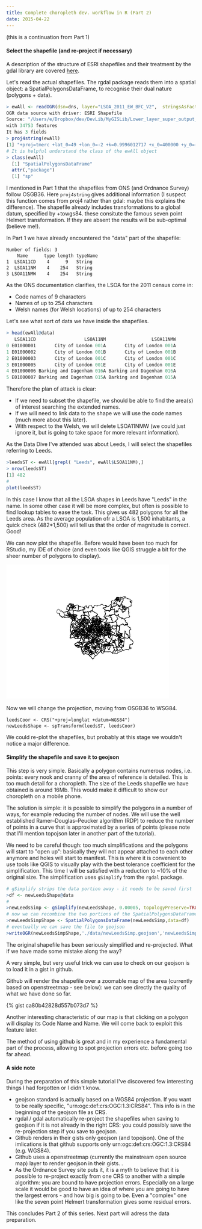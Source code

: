 ```yaml
---
title: Complete choropleth dev. workflow in R (Part 2)
date: 2015-04-22
---
```

(this is a continuation from Part 1)

#### Select the shapefile (and re-project if necessary)

A description of the structure of ESRI shapefiles and their treatment by the gdal library are covered [here](http://www.gdal.org/drv_shapefile.html).

Let's read the actual shapefiles. The rgdal package reads them into a spatial object: a SpatialPolygonsDataFrame, to recognise their dual nature (polygons + data).

```R
> ewAll <- readOGR(dsn=dns, layer="LSOA_2011_EW_BFC_V2",  stringsAsFactors=FALSE)
OGR data source with driver: ESRI Shapefile 
Source: "/Users/e/Dropbox/dev/DevLib/MyGISLib/Lower_layer_super_output_areas_(E+W)_2011_Boundaries_(Full_Clipped)_V2", layer: "LSOA_2011_EW_BFC_V2"
with 34753 features
It has 3 fields
> proj4string(ewAll)
[1] "+proj=tmerc +lat_0=49 +lon_0=-2 +k=0.9996012717 +x_0=400000 +y_0=-100000 +datum=OSGB36 +units=m +no_defs +ellps=airy +towgs84=446.448,-125.157,542.060,0.1502,0.2470,0.8421,-20.4894"
# It is helpful understand the class of the ewAll object
> class(ewAll)
  [1] "SpatialPolygonsDataFrame"
  attr(,"package")
  [1] "sp"
```

I mentioned in Part 1 that the shapefiles from ONS (and Ordnance Survey) follow OSGB36. Here ```proj4string``` gives additional information (I suspect this function comes from proj4 rather than gdal: maybe this explains the difference).  The shapefile already includes transformations to a global datum, specified by +towgs84.  these consitute the famous seven point Helmert transformation. If they are absent the results will be sub-optimal (believe me!).

In Part 1 we have already encountered the "data" part of the shapefile:

```
Number of fields: 3 
    Name      type length typeName
1  LSOA11CD    4      9   String
2  LSOA11NM    4    254   String
3 LSOA11NMW    4    254   String
```

As the ONS documentation clarifies, the LSOA for the 2011 census come in:
- Code names of 9 characters
- Names of up to 254 characters
- Welsh names (for Welsh locations) of up to 254 characters

Let's see what sort of data we have inside the shapefiles.

```R
> head(ewAll@data)
   LSOA11CD                  LSOA11NM                 LSOA11NMW
0 E01000001       City of London 001A       City of London 001A
1 E01000002       City of London 001B       City of London 001B
2 E01000003       City of London 001C       City of London 001C
3 E01000005       City of London 001E       City of London 001E
4 E01000006 Barking and Dagenham 016A Barking and Dagenham 016A
5 E01000007 Barking and Dagenham 015A Barking and Dagenham 015A
```

Therefore the plan of attack is clear: 
- If we need to subset the shapefile, we should be able to find the area(s) of interest searching the extended names.
- If we will need to link data to the shape we will use the code names (much more about this later).
- With respect to the Welsh, we will delete LSOA11NMW (we could just ignore it, but is going to take space for more relevant information).

As the Data Dive I've attended was about Leeds, I will select the shapefiles referring to Leeds.

```R
>leedsST <- ewAll[grepl( "Leeds", ewAll$LSOA11NM),]
> nrow(leedsST)
[1] 482
#
plot(leedsST)
```

In this case I know that all the LSOA shapes in Leeds have "Leeds" in the name. In some other case it will be more complex, but often is possible to find lookup tables to ease the task. 
This gives us 482 polygons for all the Leeds area. As the average population ofr a LSOA is 1,500 inhabitants, a quick check (482*1,500) will tell us that the order of magnitude is correct. Good!

We can now plot the shapefile. Before would have been too much for RStudio, my IDE of choice (and even tools like QGIS struggle a bit for the sheer number of polygons to display).

![plot](/images/LeedsLSOA.png)

Now we will change the projection, moving from OSGB36 to WSG84.

```
leedsCoor <- CRS("+proj=longlat +datum=WGS84")
newLeedsShape <- spTransform(leedsST, leedsCoor)
```

We could re-plot the shapefiles, but probably at this stage we wouldn't notice a major difference.

#### Simplify the shapefile and save it to geojson

This step is very simple.  Basically a polygon contains numerous nodes, i.e. points: every nook and cranny of the area of reference is detailed.  This is too much detail for a choropleth. The size of the Leeds shapefile we have obtained is around 16Mb. This would make it difficult to show our choropleth on a mobile phone.

The solution is simple: it is possible to simplify the polygons in a number of ways, for example reducing the number of nodes. We will use the well established Ramer–Douglas–Peucker algorithm (RDP) to reduce the number of points in a curve that is approximated by a series of points (please note that I'll mention topojson later in another part of the tutorial).

We need to be careful though: too much simplifications and the polygons will start to "open up": basically they will not appear attached to each other anymore and holes will start to manifest. This is where it is convenient to use tools like QGIS to visually play with the best tolerance coefficient for the simplification.
This time I will be satisfied with a reduction to ~10% of the original size. 
The simplification uses ```gSimplify``` from the ```rgdal``` package.

```R
# gSimplify strips the data portion away - it needs to be saved first
>df <- newLeedsShape@data
#
>newLeedsSimp <- gSimplify(newLeedsShape, 0.00005, topologyPreserve=TRUE)
# now we can recombine the two portions of the SpatialPolygonsDataFrame
>newLeedsSimpShape <- SpatialPolygonsDataFrame(newLeedsSimp,data=df)
# eventually we can save the file to geojson
>writeOGR(newLeedsSimpShape,'./data/newLeedsSimp.geojson','newLeedsSimpShape', driver='GeoJSON',check_exists = FALSE)
```

The original shapefile has been seriously simplified and re-projected. What if we have made some mistake along the way?

A very simple, but very useful trick we can use to check on our geojson is to load it in a gist in github.

Github will render the shapefile over a zoomable map of the area (currently based on openstreetmap - see below): we can see directly the quality of what we have done so far.

{% gist ca80b42828d557b073d7 %}

Another interesting characteristic of our map is that clicking on a polygon will display its Code Name and Name. We will come back to exploit this feature later.

The method of using github is great and in my experience a fundamental part of the process, allowing to spot projection errors etc. before going too far ahead.

#### A side note

During the preparation of this simple tutorial I've discovered few interesting things I had forgotten or I didn't know.

- geojson standard is actually based on a WGS84 projection. If you want to be really specific, "urn:ogc:def:crs:OGC:1.3:CRS84".  This info is in the beginning of the geojson file as CRS.
- rgdal / gdal automatically re-project the shapefiles when saving to geojson if it is not already in the right CRS: you could possibly save the re-projection step if you save to geojson.
- Github renders in their gists only geojson (and topojson). One of the imlications is that github supports only urn:ogc:def:crs:OGC:1.3:CRS84 (e.g. WGS84).
- Github uses a openstreetmap (currently the mainstream open source map) layer to render geojson in their gists. .
- As the Ordnance Survey site puts it, it is a myth to believe that it is possible to re-project exactly from one CRS to another with a simple algorithm: you are bound to have projection errors.  Especially on a large scale it would be good to have an idea of where you are going to have the largest errors - and how big is going to be.  Even a "complex" one like the seven point Helmert transformation gives some residual errors.

This concludes Part 2 of this series.  Next part will adress the data preparation.









